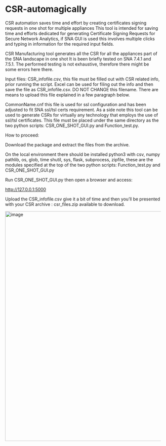 # CSR-automagically
CSR automation saves time and effort by creating certificates signing requests in one shot for multiple appliances
This tool is intended for saving time and efforts dedicated for generating Certificate Signing Requests for Secure Network Analytics, if SNA GUI is used this involves multiple clicks and typing in information for the required input fields.

 CSR Manufacturing tool generates all the CSR for all the appliances part of the SNA landscape in one shot 
It is been briefly tested on SNA 7.4.1 and 7.5.1.
The performed testing is not exhaustive, therefore there might be some errors here there.

Input files:
 CSR_infofile.csv, this file must be filled out with CSR related info, prior running the script.
Excel can be used for filing out the info and then save the file as CSR_infofile.csv.  DO NOT CHANGE this filename. There are means to upload this file explained in a few paragraph below.
 

CommonName.cnf this file is used for ssl configuration and has been adjusted to fit SNA ssl/tsl certs requirement. As a side note this tool can be used to generate CSRs for virtually any technology that employs the use of ssl/tsl certificates. This file must be placed under the same directory as the two python scripts: CSR_ONE_SHOT_GUI.py and Function_test.py.



How to proceed:

Download the package and extract the files from the archive.

On the local environment there should be installed python3 with csv, numpy pathlib, os, glob, time shutil, sys, flask, subprocess, zipfile, these are the modules specified at the top of the two python scripts: Function_test.py and CSR_ONE_SHOT_GUI.py

Run CSR_ONE_SHOT_GUI.py then open a browser and access:

http://127.0.0.1:5000

Upload the CSR_infofile.csv
give it a bit of time and then you’ll be presented with your CSR archive : csr_files.zip available to download.


<img width="540" height="741" alt="image" src="https://github.com/user-attachments/assets/262bc1d1-3d91-423a-be2e-848017a08ae6" />
